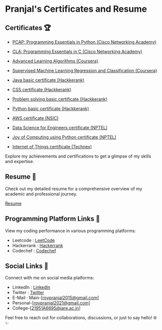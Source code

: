 # Pranjal's Certificates and Resume
## Certificates 🏆
- [PCAP: Programming Essentials in Python (Cisco Networking Academy)](https://github.com/PranjalRay/My-Profile/blob/main/My-certificates/PRANJALRAY-Programming%20Esse-certificate.pdf)

- [CLA: Programming Essentials in C (Cisco Networking Academy)](https://github.com/PranjalRay/My-Profile/blob/main/My-certificates/PRANJALRAY-CLA%20-%20Programmin-certificate.pdf)

- [Advanced Learning Algorithms (Coursera)](https://github.com/PranjalRay/My-Profile/blob/main/My-certificates/Advanced%20Learning%20Algorithms-%20Coursera.pdf)

- [Supervised Machine Learning Regression and Classification (Coursera)](https://github.com/PranjalRay/My-Profile/blob/main/My-certificates/Supervised%20Machine%20Learning%20Regression%20and%20Classification-%20Coursera.pdf)
  
- [Java basic certificate (Hackkerank)](https://github.com/PranjalRay/My-Profile/blob/main/My-certificates/java_basic%20certificate-%20Hackkerank.pdf)

- [CSS certificate (Hackkerank)](https://github.com/PranjalRay/My-Profile/blob/main/My-certificates/css%20certificate-%20Hackkerank.pdf)
  
- [Problem solving basic certificate (Hackkerank)](https://github.com/PranjalRay/My-Profile/blob/main/My-certificates/problem_solving_basic%20certificate-%20Hackkerank.pdf)

- [Python basic certificate (Hackkerank)](https://github.com/PranjalRay/My-Profile/blob/main/My-certificates/python_basic%20certificate-%20Hackkerank.pdf)

- [AWS certificate (NSIC)](https://github.com/PranjalRay/My-Profile/blob/main/My-certificates/AWS-%20NSIC%20Certificate.pdf)

- [Data Science for Engineers certificate (NPTEL)](https://github.com/PranjalRay/My-Profile/blob/main/My-certificates/Data%20Science%20for%20Engineers-NPTEL.jpeg)

- [Joy of Computing using Python certificate (NPTEL)](https://github.com/PranjalRay/My-Profile/blob/main/My-certificates/The%20Joy%20of%20Computing%20using%20Python-%20NPTEL.jpeg)

- [Internet of Things certificate (Technex)](https://github.com/PranjalRay/My-Profile/blob/main/My-certificates/IoT-%20Technex%20Certificate.pdf)

Explore my achievements and certifications to get a glimpse of my skills and expertise.

## Resume 📄
Check out my detailed resume for a comprehensive overview of my academic and professional journey.

[Resume]()

## Programming Platform Links 🔗
View my coding performance in various programming platforms:

- Leetcode : [LeetCode](https://leetcode.com/Pranjal_Ray/)
- Hackerrank : [Hackerrank](https://www.hackerrank.com/profile/21951a6695_RAY)
- Codechef : [Codechef](https://www.codechef.com/users/ray_pranjal)
  
## Social Links 🔗
Connect with me on social media platforms:

- LinkedIn : [Linkedln](https://www.linkedin.com/in/pranjal-ray/)
- Twitter : [Twitter](https://twitter.com/Pranjal71972881)
- E-Mail : Main-[roypranjal2015@gmail.com]
- Personal-[roypranjal2021@gmail.com]
- College-[21951A6695@iare.ac.in]
  
Feel free to reach out for collaborations, discussions, or just to say hello! 🌐✨
